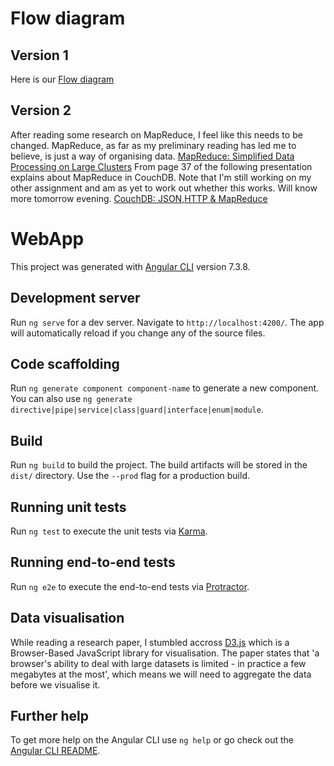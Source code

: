 # Flow diagram
## Version 1
Here is our [Flow diagram](https://www.dropbox.com/s/3ityk0euq1g9t2k/Flow%20Diagram%28edited-Nitro%29.pdf?dl=0)

## Version 2
After reading some research on MapReduce, I feel like this needs to be changed. MapReduce, as far as my preliminary reading has led me to believe, is just a way of organising data. 
[MapReduce: Simplified Data Processing on Large Clusters](https://static.googleusercontent.com/media/research.google.com/en//archive/mapreduce-osdi04.pdf)
From page 37 of the following presentation explains about MapReduce in CouchDB. 
Note that I'm still working on my other assignment and am as yet to work out whether this works. Will know more tomorrow evening.
[CouchDB: JSON,HTTP & MapReduce](http://nyphp.org/resources/nosql-php-couchdb-json-http-mapreduce.pdf)


# WebApp

This project was generated with [Angular CLI](https://github.com/angular/angular-cli) version 7.3.8.

## Development server

Run `ng serve` for a dev server. Navigate to `http://localhost:4200/`. The app will automatically reload if you change any of the source files.

## Code scaffolding

Run `ng generate component component-name` to generate a new component. You can also use `ng generate directive|pipe|service|class|guard|interface|enum|module`.

## Build

Run `ng build` to build the project. The build artifacts will be stored in the `dist/` directory. Use the `--prod` flag for a production build.

## Running unit tests

Run `ng test` to execute the unit tests via [Karma](https://karma-runner.github.io).

## Running end-to-end tests

Run `ng e2e` to execute the end-to-end tests via [Protractor](http://www.protractortest.org/).

## Data visualisation

While reading a research paper, I stumbled accross [D3.js](https://d3js.org/) which is a Browser-Based JavaScript library for visualisation.
The paper states that 'a browser's ability to deal with large datasets is limited - in practice a few megabytes at the most', which means we will need to aggregate the data before we visualise it.

## Further help

To get more help on the Angular CLI use `ng help` or go check out the [Angular CLI README](https://github.com/angular/angular-cli/blob/master/README.md).
